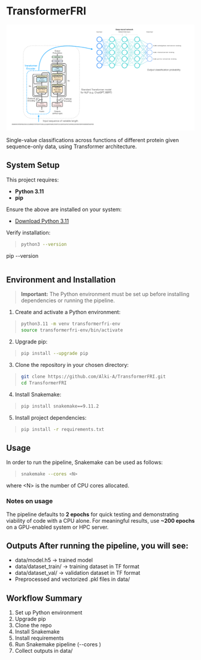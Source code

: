 # TransformerFRI
![Transformer Architecture](images/architecture.png)

 Single-value classifications across functions of different protein given sequence-only data, using Transformer architecture.

 ## System Setup

This project requires:

- **Python 3.11**
- **pip**

Ensure the above are installed on your system:  

- [Download Python 3.11](https://www.python.org/downloads/release/python-3110/)  

Verify installation:
>```bash
>python3 --version
   pip --version
>```

## Environment and Installation

> **Important:** The Python environment must be set up before installing dependencies or running the pipeline.

1. Create and activate a Python environment: 
>```bash
>python3.11 -m venv transformerfri-env 
>source transformerfri-env/bin/activate
>```

2. Upgrade pip:
>```bash
>pip install --upgrade pip
>```

3. Clone the repository in your chosen directory:
>```bash
>git clone https://github.com/Alki-A/TransformerFRI.git
>cd TransformerFRI
>```

4. Install Snakemake:
>```bash
>pip install snakemake==9.11.2
>```

5. Install project dependencies:
>```bash
>pip install -r requirements.txt
>```

 ## Usage

In order to run the pipeline, Snakemake can be used as follows:
>```bash
>snakemake --cores <N>
>``` 
where \<N\> is the number of CPU cores allocated.

   ### Notes on usage
   The pipeline defaults to **2 epochs** for quick testing and demonstrating viability of code with a CPU alone.
   For meaningful results, use **~200 epochs** on a GPU-enabled system or HPC server.

   ## Outputs After running the pipeline, you will see:
   - data/model.h5 → trained model
   - data/dataset_train/ → training dataset in TF format 
   - data/dataset_val/ → validation dataset in TF format 
   - Preprocessed and vectorized .pkl files in data/

   ## Workflow Summary 
   1. Set up Python environment 
   2. Upgrade pip 
   3. Clone the repo 
   4. Install Snakemake 
   5. Install requirements 
   6. Run Snakemake pipeline (--cores <N>) 
   7. Collect outputs in data/